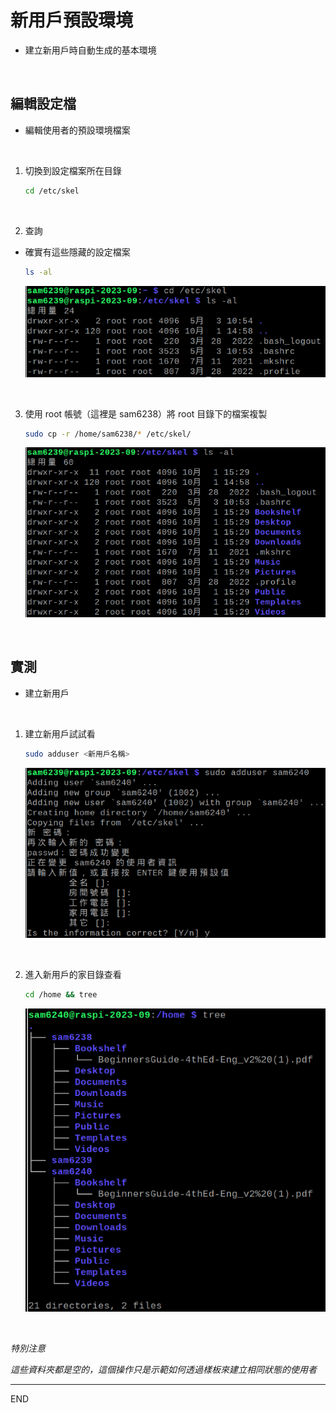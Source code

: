 # 新用戶預設環境
- 建立新用戶時自動生成的基本環境

</br>

## 編輯設定檔
- 編輯使用者的預設環境檔案

</br>

1. 切換到設定檔案所在目錄
  
    ```bash
    cd /etc/skel
    ```

</br>

2. 查詢
- 確實有這些隱藏的設定檔案

  ```bash
  ls -al
  ```

  ![](images/img_601.png)

</br>

3. 使用 root 帳號（這裡是 sam6238）將 root 目錄下的檔案複製

    ```bash
    sudo cp -r /home/sam6238/* /etc/skel/
    ```

    ![](images/img_602.png)

</br>


## 實測
- 建立新用戶

</br>

1. 建立新用戶試試看

    ```bash
    sudo adduser <新用戶名稱>
    ```

    ![](images/img_603.png)

</br>

2. 進入新用戶的家目錄查看

    ```bash
    cd /home && tree
    ```

    ![](images/img_604.png)

</br>

  *特別注意*
  
  *這些資料夾都是空的，這個操作只是示範如何透過樣板來建立相同狀態的使用者*

---

END

